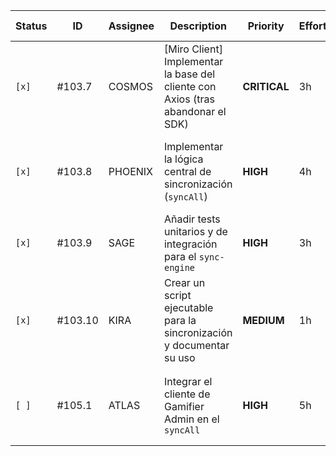 | Status | ID | Assignee | Description | Priority | Effort | Success Criteria | Dependencies |
|---|---|---|---|---|---|---|---|
| `[x]` | #103.7 | COSMOS | [Miro Client] Implementar la base del cliente con Axios (tras abandonar el SDK) | **CRITICAL** | 3h | El cliente se conecta y puede obtener un tablero | - |
| `[x]` | #103.8 | PHOENIX | Implementar la lógica central de sincronización (`syncAll`) | **HIGH** | 4h | El script compara `TASKS.md` y Miro, y puede crear/actualizar tarjetas | #103.7 |
| `[x]` | #103.9 | SAGE | Añadir tests unitarios y de integración para el `sync-engine` | **HIGH** | 3h | Los tests para el parser y el cliente de Miro pasan al 100% | #103.8 |
| `[x]` | #103.10 | KIRA | Crear un script ejecutable para la sincronización y documentar su uso | **MEDIUM** | 1h | Existe un `README.md` claro y un comando `npm run sync` funcional | #103.8 |
| `[ ]` | #105.1 | ATLAS | Integrar el cliente de Gamifier Admin en el `syncAll` | **HIGH** | 5h | La sincronización se realiza en los 3 planos (Git, Miro, Gamifier) | #103.8 | 
